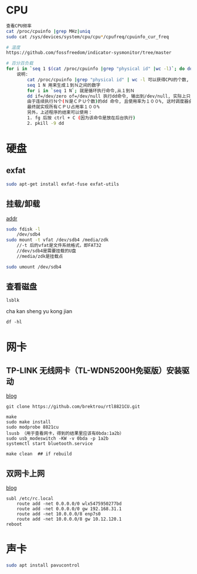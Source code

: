 # CPU
```bash
查看CPU频率
cat /proc/cpuinfo |grep MHz|uniq
sudo cat /sys/devices/system/cpu/cpu*/cpufreq/cpuinfo_cur_freq

# 温度
https://github.com/fossfreedom/indicator-sysmonitor/tree/master

# 百分百负载
for i in `seq 1 $(cat /proc/cpuinfo |grep "physical id" |wc -l)`; do dd if=/dev/zero of=/dev/null & done
	说明:
        cat /proc/cpuinfo |grep "physical id" | wc -l 可以获得CPU的个数, 我们将其表示为N.
        seq 1 N 用来生成１到Ｎ之间的数字
        for i in `seq 1 N`; 就是循环执行命令,从１到Ｎ
        dd if=/dev/zero of=/dev/null 执行dd命令, 输出到/dev/null, 实际上只占用CPU, 没有IO操作.
        由于连续执行Ｎ个(Ｎ是ＣＰＵ个数)的dd 命令, 且使用率为１００%, 这时调度器会调度每个dd命令在不同的CPU上处理.
        最终就实现所有ＣＰＵ占用率１００%
        另外，上述程序的结束可以使用：
        1. fg 后按 ctrl + C (因为该命令是放在后台执行)
        2. pkill -9 dd

```


# 硬盘
## exfat

```bash
sudo apt-get install exfat-fuse exfat-utils
```

## 挂载/卸载

[addr](https://blog.csdn.net/u012348774/article/details/79108544)

```bash
sudo fdisk -l
	/dev/sdb4
sudo mount -t vfat /dev/sdb4 /media/zdk
	//-t 后的vfat是文件系统格式，即FAT32
	//dev/sdb4是需要挂载的U盘
	//media/zdk是挂载点

sudo umount /dev/sdb4
```

## 查看磁盘
	lsblk

cha kan sheng yu kong jian

```
df -hl
```


# 网卡
## TP-LINK 无线网卡（TL-WDN5200H免驱版）安装驱动
[blog](https://zhuanlan.zhihu.com/p/214136483)

	git clone https://github.com/brektrou/rtl8821CU.git
	
	make
	sudo make install
	sudo modprobe 8821cu
	lsusb （用于查看网卡，得到的结果里应该有0bda:1a2b）
	sudo usb_modeswitch -KW -v 0bda -p 1a2b
	systemctl start bluetooth.service

	make clean  ## if rebuild


## 双网卡上网

[blog](https://blog.csdn.net/dajiangqingzhou/article/details/82901666)

	subl /etc/rc.local
		route add -net 0.0.0.0/0 wlx5475950277bd
        route add -net 0.0.0.0/0 gw 192.168.31.1
        route add -net 10.0.0.0/8 enp7s0
        route add -net 10.0.0.0/8 gw 10.12.120.1
	reboot


# 声卡

```bash
sudo apt install pavucontrol
```
